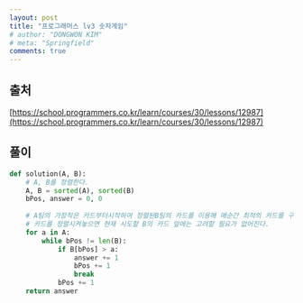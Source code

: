 ```yaml
---
layout: post
title: "프로그래머스 lv3 숫자게임"
# author: "DONGWON KIM"
# meta: "Springfield"
comments: true
---
```

## 출처
[https://school.programmers.co.kr/learn/courses/30/lessons/12987](https://school.programmers.co.kr/learn/courses/30/lessons/12987)

## 풀이
```python
def solution(A, B):
    # A, B를 정렬한다.
    A, B = sorted(A), sorted(B)
    bPos, answer = 0, 0
    
    # A팀의 가장작은 카드부터시작하여 정렬된B팀의 카드를 이용해 매순간 최적의 카드를 구한다.
    # 카드를 정렬시켜놓으면 현재 시도할 B의 카드 앞에는 고려할 필요가 없어진다.
    for a in A:
        while bPos != len(B):
            if B[bPos] > a:
                answer += 1
                bPos += 1
                break
            bPos += 1
    return answer
```
